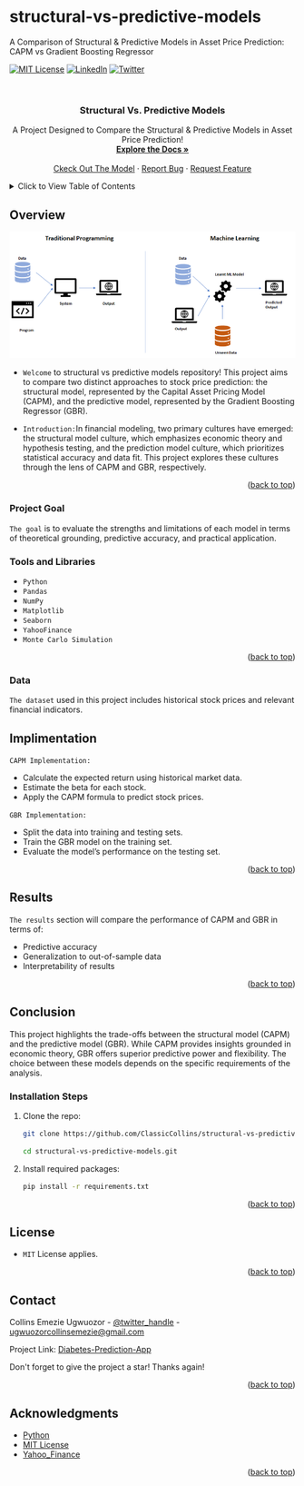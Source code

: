 # structural-vs-predictive-models
A Comparison of Structural & Predictive Models in Asset Price Prediction: CAPM vs Gradient Boosting Regressor 
<!-- Improved compatibility of back to top link: See: https://github.com/ClassicCollins/diabetes-prediction-app/back2top -->
<a id="readme-top"></a>
<!--
*** Thanks for checking out diabetes-prediction-app project. 
*** Thanks for checking out my project!
-->



<!-- PROJECT SHIELDS -->
<!--
*** I'm using markdown "reference style" links for readability.
*** Reference links are enclosed in brackets [ ] instead of parentheses ( ).
*** See the bottom of this document for the declaration of the reference variables
*** for stars-url, forks-url, etc.
*** https://www.markdownguide.org/basic-syntax/#reference-style-links 
-->
[![MIT License][license-shield]][license-url]
[![LinkedIn][linkedin-shield]][linkedin-url]
[![Twitter][twitter-shield]][twitter-url]

<!-- PROJECT LOGO -->
<br />
<div align="center">
  
  </a>

<h3 align="center">Structural Vs. Predictive Models</h3>

  <p align="center">
    A Project Designed to Compare the Structural & Predictive Models in Asset Price Prediction!
    <br />
    <a href="https://github.com/ClassicCollins/structural-vs-predictive-models"><strong>Explore the Docs »</strong></a>
    <br />
    <br />
    <a href="https://https://colab.research.google.com/drive/1AlBVLA27MrrggDx3KeHyv2gzrezv--cd?usp=sharing/">Ckeck Out The Model</a>
    ·
    <a href="https://github.com/ClassicCollins/heart-disease-prediction/blob/classic/.github/ISSUE_TEMPLATE/bug-report---.md">Report Bug</a>
    ·
    <a href="https://github.com/ClassicCollins/heart-disease-prediction/blob/classic/.github/ISSUE_TEMPLATE/feature-request-form---.md">Request Feature</a>
  </p>
</div>


<!-- TABLE OF CONTENTS -->
<details>
  <summary>Click to View Table of Contents</summary>
  <ol>
    <li>
      <a href="#overview">Overview</a>
      <ul>
        <li><a href="#project-Goal">Project Goal</a></li>
        <li><a href="#tools-and-libraries">Tools and Libraries</a></li>
        <li><a href="#data">Data</a></li>
        <li><a href="#implimentation">Implimentation</a></li>
        <li><a href="#results">Results</a></li>
      </ul>
    </li>
    <li>
      <a href="#conclusion">Conclusion</a>
      <ul>
        <li><a href="#installation-steps">Installation Steps</a></li>
      </ul>
    </li>
    <li><a href="#license">License</a></li>
    <li><a href="#contact">Contact</a></li>
    <li><a href="#acknowledgments">Acknowledgments</a></li>
  </ol>
</details>



<!-- ABOUT THE PROJECT -->
## Overview

[![Product Name Screen Shot][product-screenshot]](https://collins-diabetes-prediction.streamlit.app)

* `Welcome` to structural vs predictive models repository! This project aims to compare two distinct approaches to stock price prediction: the structural model, represented by the Capital Asset Pricing Model (CAPM), and the predictive model, represented by the Gradient Boosting Regressor (GBR).
  
* `Introduction:`In financial modeling, two primary cultures have emerged: the structural model culture, which emphasizes economic theory and hypothesis testing, and the prediction model culture, which prioritizes statistical accuracy and data fit. This project explores these cultures through the lens of CAPM and GBR, respectively. 

<p align="right">(<a href="#readme-top">back to top</a>)</p>

### Project Goal
`The goal` is to evaluate the strengths and limitations of each model in terms of theoretical grounding, predictive accuracy, and practical application.

### Tools and Libraries

* `Python`
* `Pandas`
* `NumPy`
* `Matplotlib`
* `Seaborn`
* `YahooFinance`
* `Monte Carlo Simulation`

<p align="right">(<a href="#readme-top">back to top</a>)</p>

<!-- DATA -->
### Data
`The dataset` used in this project includes historical stock prices and relevant financial indicators.

<!-- IMPLIMENTATION -->
## Implimentation
`CAPM Implementation:`
* Calculate the expected return using historical market data.
* Estimate the beta for each stock.
* Apply the CAPM formula to predict stock prices.

`GBR Implementation:`
* Split the data into training and testing sets.
* Train the GBR model on the training set.
* Evaluate the model’s performance on the testing set.

<p align="right">(<a href="#readme-top">back to top</a>)</p>

<!-- RESULTS -->
## Results
`The results` section will compare the performance of CAPM and GBR in terms of:
* Predictive accuracy
* Generalization to out-of-sample data
* Interpretability of results
  
<p align="right">(<a href="#readme-top">back to top</a>)</p>

<!-- CONCLUSION -->
## Conclusion

This project highlights the trade-offs between the structural model (CAPM) and the predictive model (GBR). While CAPM provides insights grounded in economic theory, GBR offers superior predictive power and flexibility. The choice between these models depends on the specific requirements of the analysis.

### Installation Steps

1. Clone the repo:
   ```sh
   git clone https://github.com/ClassicCollins/structural-vs-predictive-models.git
   ```
   ```sh
   cd structural-vs-predictive-models.git
   ```
2. Install required packages:
   ```sh
   pip install -r requirements.txt
   ```
<p align="right">(<a href="#readme-top">back to top</a>)</p>

<!-- LICENCE -->
## License
* `MIT` License applies.
  
<p align="right">(<a href="#readme-top">back to top</a>)</p>

<!-- CONTACT -->
## Contact

Collins Emezie Ugwuozor - [@twitter_handle](https://x.com/ClassicCollins2) - ugwuozorcollinsemezie@gmail.com

Project Link: [Diabetes-Prediction-App](https://www.datascienceportfol.io/collinsugwuozor/projects/5)

Don't forget to give the project a star! Thanks again!

<p align="right">(<a href="#readme-top">back to top</a>)</p>


<!-- ACKNOWLEDGMENTS -->
## Acknowledgments

* [Python](https://www.python.org)
* [MIT License](https://opensource.org/license/mit)
* [Yahoo_Finance](https://finance.yahoo.com)

<p align="right">(<a href="#readme-top">back to top</a>)</p>


<!-- MARKDOWN LINKS & IMAGES -->
<!-- https://www.markdownguide.org/basic-syntax/#reference-style-links -->
[twitter-shield]: https://img.shields.io/badge/-Twitter-black.svg?style=for-the-badge&logo=x&colorB=555
[twitter-url]: https://x.com/ClassicCollins2
[issues-shield]: https://img.shields.io/github/issues/ClassicCollins/heart-disease-prediction.svg?style=for-the-badge
[issues-url]: https://github.com/ClassicCollins/heart-disease-prediction/issues
[license-shield]: https://img.shields.io/github/license/ClassicCollins/diabetes-prediction-app.svg?style=for-the-badge
[license-url]: https://github.com/ClassicCollins/diabetes-prediction-app/blob/master/LICENSE
[linkedin-shield]: https://img.shields.io/badge/-LinkedIn-white.svg?style=for-the-badge&logo=linkedin&colorB=blue
[linkedin-url]: https://linkedin.com/in/collins-ugwuozor
[product-screenshot]: image/screenshot.png
